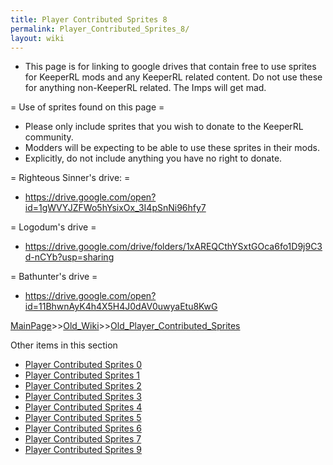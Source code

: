 ```yaml
---
title: Player Contributed Sprites 8
permalink: Player_Contributed_Sprites_8/
layout: wiki
---
```

* This page is for linking to google drives that contain free to use sprites for KeeperRL mods and any KeeperRL related content. Do not use these for anything non-KeeperRL related. The Imps will get mad.

= Use of sprites found on this page =

* Please only include sprites that you wish to donate to the KeeperRL community.
* Modders will be expecting to be able to use these sprites in their mods.
* Explicitly, do not include anything you have no right to donate.

= Righteous Sinner's drive: =
 * https://drive.google.com/open?id=1gWVYJZFWo5hYsixOx_3I4pSnNi96hfy7

= Logodum's drive =
 * https://drive.google.com/drive/folders/1xAREQCthYSxtGOca6fo1D9j9C3d-nCYb?usp=sharing

= Bathunter's drive = 
 * https://drive.google.com/open?id=11BhwnAyK4h4X5H4J0dAV0uwyaEtu8KwG

[MainPage](/keeperrl_wiki/ "wikilink")>>[Old_Wiki](/keeperrl_wiki/Old_Wiki "wikilink")>>[Old_Player_Contributed_Sprites](/keeperrl_wiki/Old_Player_Contributed_Sprites "wikilink")

Other items in this section
-    [Player Contributed Sprites 0](/keeperrl_wiki/Player_Contributed_Sprites_0 "wikilink")
-    [Player Contributed Sprites 1](/keeperrl_wiki/Player_Contributed_Sprites_1 "wikilink")
-    [Player Contributed Sprites 2](/keeperrl_wiki/Player_Contributed_Sprites_2 "wikilink")
-    [Player Contributed Sprites 3](/keeperrl_wiki/Player_Contributed_Sprites_3 "wikilink")
-    [Player Contributed Sprites 4](/keeperrl_wiki/Player_Contributed_Sprites_4 "wikilink")
-    [Player Contributed Sprites 5](/keeperrl_wiki/Player_Contributed_Sprites_5 "wikilink")
-    [Player Contributed Sprites 6](/keeperrl_wiki/Player_Contributed_Sprites_6 "wikilink")
-    [Player Contributed Sprites 7](/keeperrl_wiki/Player_Contributed_Sprites_7 "wikilink")
-    [Player Contributed Sprites 9](/keeperrl_wiki/Player_Contributed_Sprites_9 "wikilink")
